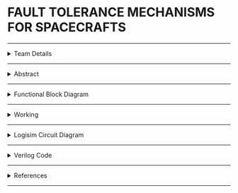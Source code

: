 #  FAULT TOLERANCE MECHANISMS FOR SPACECRAFTS

---

<details>
  <summary>Team Details</summary>
  
  **Team Members**:
  
  - Member 1: Aalima Khan,231CS201,aalimakhan.231cs217@nitk.edu.in
  - Member 2: Basitha Sadipirala,231CS251,basithasadipirala.231cs251@nitk.edu.in
  - Member 3: Bukke Lahari,231CS217,laharinaik.231cs217@nitk.edu.in
  
  
</details>

---

<details>
  <summary>Abstract</summary>
  
  ![Abstract](https://github.com/Lahari-Naik/S2-TEAM_11-MINIPROJECT/blob/main/S-2_T-11_Abstract.pdf) 
  
</details>

---

<details>
  <summary>Functional Block Diagram</summary>
  
  
  
  ![Functional Block Diagram](https://github.com/Lahari-Naik/S2-TEAM_11-MINIPROJECT/blob/main/hello.drawio.png) 
  

  
</details>

---

<details>
  <summary>Working</summary>
  
  details
  
</details>

---

<details>
  <summary>Logisim Circuit Diagram</summary>
  
  
  
  ![Logisim Circuit Diagram](path-to-your-image.png)
  
  
  [Download Logisim Circuit](path-to-your-logisim-file.circ)
  
</details>

---

<details>
  <summary>Verilog Code</summary>
 [View Verilog Code](path-to-your-verilog-file.v)

</details>

---
 <details> <summary>References</summary>
## References

- [1.](https://ntrs.nasa.gov/api/citations/20210020739/downloads/FinalCopy.pdf)
- [2.](https://www.isro.gov.in/spacesciexp.html)
- [3.](https://ggn.dronacharya.info/ITDept/Downloads/QuestionBank/Odd/III%20sem/Section-A/digital-electronics_2.pdf)


</details>

---



  

